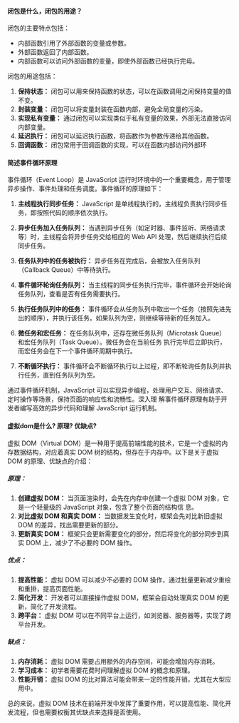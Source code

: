#### 闭包是什么，闭包的用途？
闭包的主要特点包括：
- 内部函数引用了外部函数的变量或参数。
- 外部函数返回了内部函数。
- 内部函数可以访问外部函数的变量，即使外部函数已经执行完毋。

闭包的用途包括：
1. **保持状态：** 闭包可以用来保持函数的状态，可以在函数调用之间保持变量的值不变。
2. **封装变量：** 闭包可以将变量封装在函数内部，避免全局变量的污染。
3. **实现私有变量：** 通过闭包可以实现类似于私有变量的效果，外部无法直接访问内部变量。
4. **延迟执行：** 闭包可以延迟执行函数，将函数作为参数传递给其他函数。
5. **回调函数：** 闭包常用于回调函数的实现，可以在函数内部访问外部环
#### 简述事件循环原理
事件循环（Event Loop）是 JavaScript 运行时环境中的一个重要概念，用于管理异步操作、事件处理和任务调度。事件循环的原理如下：

1. **主线程执行同步任务：** JavaScript 是单线程执行的，主线程负责执行同步任务，即按照代码的顺序依次执行。

2. **异步任务加入任务队列：** 当遇到异步任务（如定时器、事件监听、网络请求等）时，主线程会将异步任务交给相应的 Web API  处理，然后继续执行后续同步任务。

3. **任务队列中的任务被执行：** 异步任务在完成后，会被放入任务队列（Callback Queue）中等待执行。

4. **事件循环轮询任务队列：** 当主线程的同步任务执行完毕，事件循环会开始轮询任务队列，查看是否有任务需要执行。

5. **执行任务队列中的任务：** 事件循环会从任务队列中取出一个任务（按照先进先出的顺序），并执行该任务。如果队列为空，则继续等待新的任务加入。

6. **微任务和宏任务：** 在任务队列中，还存在微任务队列（Microtask Queue）和宏任务队列（Task Queue）。微任务会在当前任务 执行完毕后立即执行，而宏任务会在下一个事件循环周期中执行。

7. **不断循环执行：** 事件循环会不断循环执行以上过程，即不断轮询任务队列并执行任务，直到任务队列为空。

通过事件循环机制，JavaScript 可以实现异步编程，处理用户交互、网络请求、定时操作等场景，保持页面的响应性和流畅性。深入理 解事件循环原理有助于开发者编写高效的异步代码和理解 JavaScript 运行机制。
#### 虚拟dom是什么? 原理? 优缺点?
虚拟 DOM（Virtual DOM）是一种用于提高前端性能的技术，它是一个虚拟的内存数据结构，对应着真实 DOM 树的结构，但存在于内存中。以下是关于虚拟 DOM 的原理、优缺点的介绍：

##### 原理：
1. **创建虚拟 DOM：** 当页面渲染时，会先在内存中创建一个虚拟 DOM 对象，它是一个轻量级的 JavaScript 对象，包含了整个页面的结构信 息。
2. **对比虚拟 DOM 和真实 DOM：** 当数据发生变化时，框架会先对比新旧虚拟 DOM 的差异，找出需要更新的部分。
3. **更新真实 DOM：** 框架只会更新需要变化的部分，然后将变化的部分同步到真实 DOM 上，减少了不必要的 DOM 操作。

##### 优点：
1. **提高性能：** 虚拟 DOM 可以减少不必要的 DOM 操作，通过批量更新减少重绘和重排，提高页面性能。
2. **简化开发：** 开发者可以直接操作虚拟 DOM，框架会自动处理真实 DOM 的更新，简化了开发流程。
3. **跨平台：** 虚拟 DOM 可以在不同平台上运行，如浏览器、服务器等，实现了跨平台开发。

##### 缺点：
1. **内存消耗：** 虚拟 DOM 需要占用额外的内存空间，可能会增加内存消耗。
2. **学习成本：** 初学者需要花费时间理解虚拟 DOM 的概念和原理。
3. **性能开销：** 虚拟 DOM 的比对算法可能会带来一定的性能开销，尤其在大型应用中。

总的来说，虚拟 DOM 技术在前端开发中发挥了重要作用，可以提高性能、简化开发流程，但也需要权衡其优缺点来选择是否使用。
